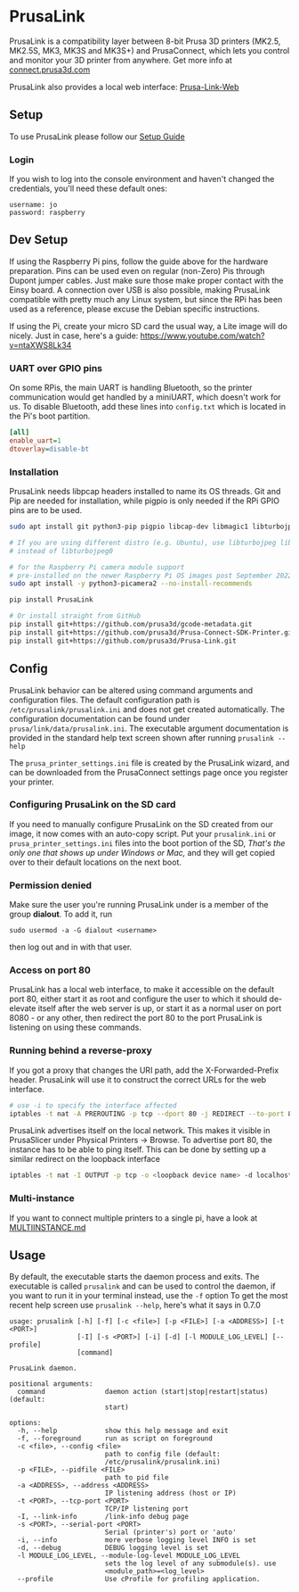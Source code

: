 # PrusaLink

PrusaLink is a compatibility layer between 8-bit Prusa 3D printers
(MK2.5, MK2.5S, MK3, MK3S and MK3S+) and PrusaConnect, which lets you
control and monitor your 3D printer from anywhere.
Get more info at [connect.prusa3d.com](https://connect.prusa3d.com/)

PrusaLink also provides a local web interface:
[Prusa-Link-Web](https://github.com/prusa3d/Prusa-Link-Web)


## Setup
To use PrusaLink please follow our
[Setup Guide](https://help.prusa3d.com/guide/prusalink-and-prusa-connect-mk3-s-_221744)

### Login
If you wish to log into the console environment and haven't changed the
credentials, you'll need these default ones:

```
username: jo
password: raspberry
```

## Dev Setup
If using the Raspberry Pi pins, follow the guide above for the hardware
preparation. Pins can be used even on regular (non-Zero) Pis
through Dupont jumper cables. Just make sure those make proper contact
with the Einsy board. A connection over USB is also possible,
making PrusaLink compatible with pretty much any Linux system,
but since the RPi has been used as a reference, please excuse the Debian
specific instructions.

If using the Pi, create your micro SD card the usual way,
a Lite image will do nicely.
Just in case, here's a guide: https://www.youtube.com/watch?v=ntaXWS8Lk34

### UART over GPIO pins
On some RPis, the main UART is handling Bluetooth, so the printer
communication would get handled by a miniUART, which doesn't work for us.
To disable Bluetooth, add these lines into `config.txt` which is located in
the Pi's boot partition.
```ini
[all]
enable_uart=1
dtoverlay=disable-bt
```

### Installation
PrusaLink needs libpcap headers installed to name its OS threads.
Git and Pip are needed for installation, while pigpio is only needed if the
RPi GPIO pins are to be used.

```bash
sudo apt install git python3-pip pigpio libcap-dev libmagic1 libturbojpeg0 libatlas-base-dev python3-numpy libffi-dev

# If you are using different distro (e.g. Ubuntu), use libturbojpeg library
# instead of libturbojpeg0

# for the Raspberry Pi camera module support
# pre-installed on the newer Raspberry Pi OS images post September 2022
sudo apt install -y python3-picamera2 --no-install-recommends

pip install PrusaLink

# Or install straight from GitHub
pip install git+https://github.com/prusa3d/gcode-metadata.git
pip install git+https://github.com/prusa3d/Prusa-Connect-SDK-Printer.git
pip install git+https://github.com/prusa3d/Prusa-Link.git
```

## Config
PrusaLink behavior can be altered using command arguments and configuration
files. The default configuration path is `/etc/prusalink/prusalink.ini` and
does not get created automatically. The configuration documentation can be
found under `prusa/link/data/prusalink.ini`. The executable argument
documentation is provided in the standard help text screen shown after
running `prusalink --help`

The `prusa_printer_settings.ini` file is created by the PrusaLink wizard,
and can be downloaded from the PrusaConnect settings page once you
 register your printer.

### Configuring PrusaLink on the SD card
If you need to manually configure PrusaLink on the SD created from our image,
it now comes with an auto-copy script. Put your `prusalink.ini` or
`prusa_printer_settings.ini` files into the boot portion of the SD,
*That's the only one that shows up under Windows or Mac,*
and they will get copied over to their default locations on the next boot.

### Permission denied
Make sure the user you're running PrusaLink under is a member of the group
**dialout**. To add it, run

```sudo usermod -a -G dialout <username>```

then log out and in with that user.

### Access on port 80
PrusaLink has a local web interface, to make it accessible
on the default port 80, either start it as root and configure the user to which
it should de-elevate itself after the web server is up, or start it as a normal
user on port 8080 - or any other, then redirect the port 80 to the port
PrusaLink is listening on using these commands.

### Running behind a reverse-proxy
If you got a proxy that changes the URI path, add the
X-Forwarded-Prefix header. PrusaLink will use it to construct the correct
URLs for the web interface.

```bash
# use -i to specify the interface affected
iptables -t nat -A PREROUTING -p tcp --dport 80 -j REDIRECT --to-port 8080
```
PrusaLink advertises itself on the local network. This makes it visible
in PrusaSlicer under Physical Printers -> Browse. To advertise port 80,
the instance has to be able to ping itself. This can be done by setting up a
similar redirect on the loopback interface
```bash
iptables -t nat -I OUTPUT -p tcp -o <loopback device name> -d localhost --dport 80 -j REDIRECT --to-ports 8080
```

### Multi-instance
If you want to connect multiple printers to a single pi, have a look at
[MULTIINSTANCE.md](MULTIINSTANCE.md)

## Usage
By default, the executable starts the daemon process and exits.
The executable is called `prusalink` and can be used to control the daemon,
if you want to run it in your terminal instead, use the `-f` option
To get the most recent help screen use `prusalink --help`, here's
what it says in 0.7.0
```
usage: prusalink [-h] [-f] [-c <file>] [-p <FILE>] [-a <ADDRESS>] [-t <PORT>]
                 [-I] [-s <PORT>] [-i] [-d] [-l MODULE_LOG_LEVEL] [--profile]
                 [command]

PrusaLink daemon.

positional arguments:
  command               daemon action (start|stop|restart|status) (default:
                        start)

options:
  -h, --help            show this help message and exit
  -f, --foreground      run as script on foreground
  -c <file>, --config <file>
                        path to config file (default:
                        /etc/prusalink/prusalink.ini)
  -p <FILE>, --pidfile <FILE>
                        path to pid file
  -a <ADDRESS>, --address <ADDRESS>
                        IP listening address (host or IP)
  -t <PORT>, --tcp-port <PORT>
                        TCP/IP listening port
  -I, --link-info       /link-info debug page
  -s <PORT>, --serial-port <PORT>
                        Serial (printer's) port or 'auto'
  -i, --info            more verbose logging level INFO is set
  -d, --debug           DEBUG logging level is set
  -l MODULE_LOG_LEVEL, --module-log-level MODULE_LOG_LEVEL
                        sets the log level of any submodule(s). use
                        <module_path>=<log_level>
  --profile             Use cProfile for profiling application.
```
